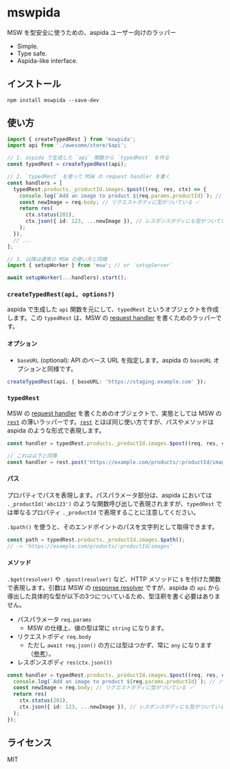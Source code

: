 # mswpida

MSW を型安全に使うための、aspida ユーザー向けのラッパー

- Simple.
- Type safe.
- Aspida-like interface.

## インストール

```console
npm install mswpida --save-dev
```

## 使い方

```ts
import { createTypedRest } from 'mswpida';
import api from './awesome/store/$api';

// 1. aspida で生成した `api` 関数から `typedRest` を作る
const typedRest = createTypedRest(api);

// 2. `typedRest` を使って MSW の request handler を書く
const handlers = [
  typedRest.products._productId.images.$post((req, res, ctx) => {
    console.log(`Add an image to product ${req.params.productId}`); // パスパラメータに型がついている ✅
    const newImage = req.body; // リクエストボディに型がついている ✅
    return res(
      ctx.status(201),
      ctx.json({ id: 123, ...newImage }), // レスポンスボディにも型がついている ✅
    );
  }),
  // ...
];

// 3. 以降は通常の MSW の使い方と同様
import { setupWorker } from 'msw'; // or `setupServer`

await setupWorker(...handlers).start();
```

### `createTypedRest(api, options?)`

aspida で生成した `api` 関数を元にして、`typedRest` というオブジェクトを作成します。この `typedRest` は、MSW の [request handler](https://v1.mswjs.io/docs/basics/request-handler) を書くためのラッパーです。

#### オプション

- `baseURL` (optional): API のベース URL を指定します。aspida の `baseURL` オプションと同様です。

```ts
createTypedRest(api, { baseURL: 'https://staging.example.com' });
```

### `typedRest`

MSW の [request handler](https://v1.mswjs.io/docs/basics/request-handler) を書くためのオブジェクトで、実態としては MSW の [`rest`](https://v1.mswjs.io/docs/api/rest) の薄いラッパーです。[`rest`](https://v1.mswjs.io/docs/api/rest) とほぼ同じ使い方ですが、パスやメソッドは aspida のような形式で表現します。

```ts
const handler = typedRest.products._productId.images.$post((req, res, ctx) => ...);

// これは以下と同等
const handler = rest.post('https://example.com/products/:productId/images', (req, res, ctx) => ...);
```

#### パス

プロパティでパスを表現します。パスパラメータ部分は、aspida においては `._productId('abc123')` のような関数呼び出しで表現されますが、`typedRest` では単なるプロパティ `._productId` で表現することに注意してください。

`.$path()` を使うと、そのエンドポイントのパスを文字列として取得できます。

```ts
const path = typedRest.products._productId.images.$path();
// -> 'https://example.com/products/:productId/images'
```

#### メソッド

`.$get(resolver)` や `.$post(resolver)` など、HTTP メソッドに `$` を付けた関数で表現します。引数は MSW の [response resolver](https://v1.mswjs.io/docs/basics/response-resolver) ですが、aspida の `api` から導出した具体的な型が以下の3つについているため、型注釈を書く必要はありません。

- パスパラメータ `req.params`
  - MSW の仕様上、値の型は常に `string` になります。
- リクエストボディ `req.body`
  - ただし `await req.json()` の方には型はつかず、常に `any` になります（[参考](https://github.com/mswjs/msw/issues/1318#issuecomment-1205149710)）。
- レスポンスボディ `res(ctx.json())`

```ts
const handler = typedRest.products._productId.images.$post((req, res, ctx) => {
  console.log(`Add an image to product ${req.params.productId}`); // パスパラメータに型がついている ✅
  const newImage = req.body; // リクエストボディに型がついている ✅
  return res(
    ctx.status(201),
    ctx.json({ id: 123, ...newImage }), // レスポンスボディにも型がついている ✅
  );
});
```

## ライセンス

MIT

